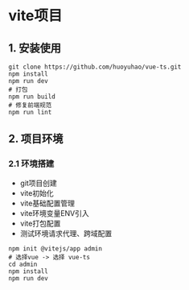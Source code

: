 # vite项目

## 1. 安装使用

```shell
git clone https://github.com/huoyuhao/vue-ts.git
npm install
npm run dev
# 打包
npm run build
# 修复前端规范
npm run lint
```

## 2. 项目环境

### 2.1 环境搭建

+ git项目创建
+ vite初始化
+ vite基础配置管理
+ vite环境变量ENV引入
+ vite打包配置
+ 测试环境请求代理、跨域配置

```shell
npm init @vitejs/app admin
# 选择vue -> 选择 vue-ts
cd admin
npm install
npm run dev
```

